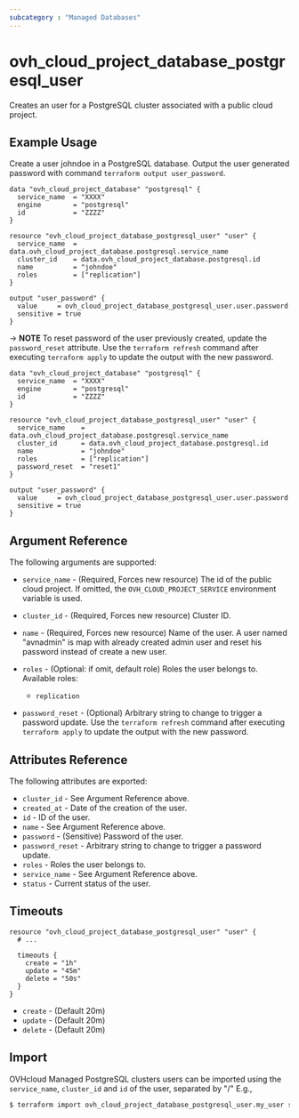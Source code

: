 ```yaml
---
subcategory : "Managed Databases"
---
```


# ovh_cloud_project_database_postgresql_user

Creates an user for a PostgreSQL cluster associated with a public cloud project.

## Example Usage

Create a user johndoe in a PostgreSQL database.
Output the user generated password with command `terraform output user_password`.

```hcl
data "ovh_cloud_project_database" "postgresql" {
  service_name  = "XXXX"
  engine        = "postgresql"
  id            = "ZZZZ"
}

resource "ovh_cloud_project_database_postgresql_user" "user" {
  service_name  = data.ovh_cloud_project_database.postgresql.service_name
  cluster_id    = data.ovh_cloud_project_database.postgresql.id
  name          = "johndoe"
  roles         = ["replication"]
}

output "user_password" {
  value     = ovh_cloud_project_database_postgresql_user.user.password
  sensitive = true
}
```

-> __NOTE__ To reset password of the user previously created, update the `password_reset` attribute.
Use the `terraform refresh` command after executing `terraform apply` to update the output with the new password.
```hcl
data "ovh_cloud_project_database" "postgresql" {
  service_name  = "XXXX"
  engine        = "postgresql"
  id            = "ZZZZ"
}

resource "ovh_cloud_project_database_postgresql_user" "user" {
  service_name    = data.ovh_cloud_project_database.postgresql.service_name
  cluster_id      = data.ovh_cloud_project_database.postgresql.id
  name            = "johndoe"
  roles           = ["replication"]
  password_reset  = "reset1"
}

output "user_password" {
  value     = ovh_cloud_project_database_postgresql_user.user.password
  sensitive = true
}
```

## Argument Reference

The following arguments are supported:

* `service_name` - (Required, Forces new resource) The id of the public cloud project. If omitted,
  the `OVH_CLOUD_PROJECT_SERVICE` environment variable is used.

* `cluster_id` - (Required, Forces new resource) Cluster ID.

* `name` - (Required, Forces new resource) Name of the user. A user named "avnadmin" is map with already created admin user and reset his password instead of create a new user.

* `roles` - (Optional: if omit, default role) Roles the user belongs to.
  Available roles:
  * `replication`

* `password_reset` - (Optional) Arbitrary string to change to trigger a password update. Use the `terraform refresh` command after executing `terraform apply` to update the output with the new password.

## Attributes Reference

The following attributes are exported:

* `cluster_id` - See Argument Reference above.
* `created_at` - Date of the creation of the user.
* `id` - ID of the user.
* `name` - See Argument Reference above.
* `password` - (Sensitive) Password of the user.
* `password_reset` - Arbitrary string to change to trigger a password update.
* `roles` - Roles the user belongs to.
* `service_name` - See Argument Reference above.
* `status` - Current status of the user.

## Timeouts

```hcl
resource "ovh_cloud_project_database_postgresql_user" "user" {
  # ...

  timeouts {
    create = "1h"
    update = "45m"
    delete = "50s"
  }
}
```
* `create` - (Default 20m)
* `update` - (Default 20m)
* `delete` - (Default 20m)

## Import

OVHcloud Managed PostgreSQL clusters users can be imported using the `service_name`, `cluster_id` and `id` of the user, separated by "/" E.g.,

```bash
$ terraform import ovh_cloud_project_database_postgresql_user.my_user service_name/cluster_id/id
```
